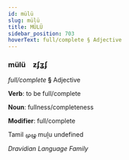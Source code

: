 ```yaml
---
id: mülü
slug: mülü
title: MÜLÜ
sidebar_position: 703
hoverText: full/complete § Adjective
---
```


### mülü&emsp;<span kind="abugida">ƶʄʓʄ</span>

*full/complete* **§** Adjective

**Verb**: to be full/complete

**Noun**: fullness/completeness

**Modifier**: full/complete

Tamil முழு muḻu undefined

*Dravidian Language Family*